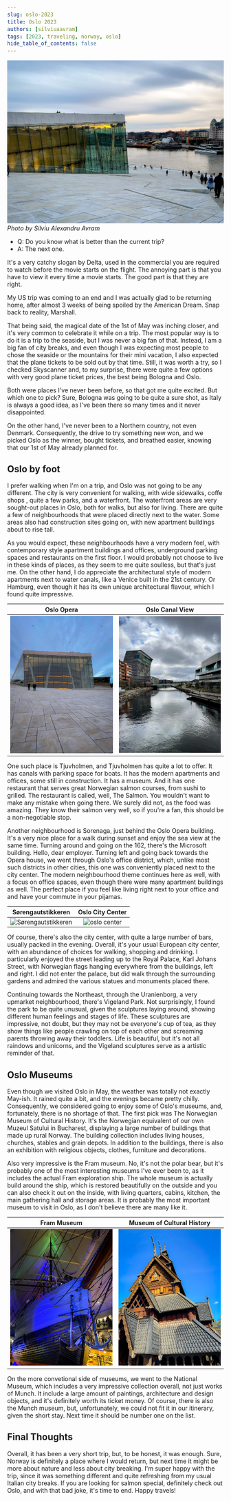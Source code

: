 ```yaml
---
slug: oslo-2023
title: Oslo 2023
authors: [silviuaavram]
tags: [2023, traveling, norway, oslo]
hide_table_of_contents: false
---
```


![oslo opera, photo by silviu alexandru avram](./oslo-view.jpg) _Photo by Silviu
Alexandru Avram_

- Q: Do you know what is better than the current trip?
- A: The next one.

It's a very catchy slogan by Delta, used in the commercial you are required to
watch before the movie starts on the flight. The annoying part is that you have
to view it every time a movie starts. The good part is that they are right.

My US trip was coming to an end and I was actually glad to be returning home,
after almost 3 weeks of being spoiled by the American Dream. Snap back to
reality, Marshall.

That being said, the magical date of the 1st of May was inching closer, and it's
very common to celebrate it while on a trip. The most popular way is to do it is
a trip to the seaside, but I was never a big fan of that. Instead, I am a big
fan of city breaks, and even though I was expecting most people to chose the
seaside or the mountains for their mini vacation, I also expected that the plane
tickets to be sold out by that time. Still, it was worth a try, so I checked
Skyscanner and, to my surprise, there were quite a few options with very good
plane ticket prices, the best being Bologna and Oslo.

Both were places I've never been before, so that got me quite excited. But which
one to pick? Sure, Bologna was going to be quite a sure shot, as Italy is always
a good idea, as I've been there so many times and it never disappointed.

On the other hand, I've never been to a Northern country, not even Denmark.
Consequently, the drive to try something new won, and we picked Oslo as the
winner, bought tickets, and breathed easier, knowing that our 1st of May already
planned for.

## Oslo by foot

I prefer walking when I'm on a trip, and Oslo was not going to be any different.
The city is very convenient for walking, with wide sidewalks, coffe shops ,
quite a few parks, and a waterfront. The waterfront areas are very sought-out
places in Oslo, both for walks, but also for living. There are quite a few of
neighbourhoods that were placed directly next to the water. Some areas also had
construction sites going on, with new apartment buildings about to rise tall.

As you would expect, these neighbourhoods have a very modern feel, with
contemporary style apartment buildings and offices, underground parking spaces
and restaurants on the first floor. I would probably not choose to live in these
kinds of places, as they seem to me quite soulless, but that's just me. On the
other hand, I do appreciate the architectural style of modern apartments next to
water canals, like a Venice built in the 21st century. Or Hamburg, even though
it has its own unique architectural flavour, which I found quite impressive.

|           Oslo Opera            |           Oslo Canal View            |
| :-----------------------------: | :----------------------------------: |
| ![oslo opera](./oslo-opera.jpg) | ![oslo canal view](./oslo-canal.jpg) |

One such place is Tjuvholmen, and Tjuvholmen has quite a lot to offer. It has
canals with parking space for boats. It has the modern apartments and offices,
some still in construction. It has a museum. And it has one restaurant that
serves great Norwegian salmon courses, from sushi to grilled. The restaurant is
called, well, The Salmon. You wouldn't want to make any mistake when going
there. We surely did not, as the food was amazing. They know their salmon very
well, so if you're a fan, this should be a non-negotiable stop.

Another neighbourhood is Sorenaga, just behind the Oslo Opera building. It's a
very nice place for a walk during sunset and enjoy the sea view at the same
time. Turning around and going on the 162, there's the Microsoft building.
Hello, dear employer. Turning left and going back towards the Opera house, we
went through Oslo's office district, which, unlike most such districts in other
cities, this one was conveniently placed next to the city center. The modern
neighbourhood theme continues here as well, with a focus on office spaces, even
though there were many apartment buildings as well. The perfect place if you
feel like living right next to your office and and have your commute in your
pijamas.

|               Sørengautstikkeren                |         Oslo City Center          |
| :---------------------------------------------: | :-------------------------------: |
| ![Sørengautstikkeren](./oslo-neighbourhood.jpg) | ![oslo center](./oslo-center.jpg) |

Of course, there's also the city center, with quite a large number of bars,
usually packed in the evening. Overall, it's your usual European city center,
with an abundance of choices for walking, shopping and drinking. I particularly
enjoyed the street leading up to the Royal Palace, Karl Johans Street, with
Norwegian flags hanging everywhere from the buildings, left and right. I did not
enter the palace, but did walk through the surrounding gardens and admired the
various statues and monuments placed there.

Continuing towards the Northeast, through the Uranienborg, a very upmarket
neighbourhood, there's Vigeland Park. Not surprisingly, I found the park to be
quite unusual, given the sculptures laying around, showing different human
feelings and stages of life. These sculptures are impressive, not doubt, but
they may not be everyone's cup of tea, as they show things like people crawling
on top of each other and screaming parents throwing away their toddlers. Life is
beautiful, but it's not all raindows and unicorns, and the Vigeland sculptures
serve as a artistic reminder of that.

## Oslo Museums

Even though we visited Oslo in May, the weather was totally not exactly May-ish.
It rained quite a bit, and the evenings became pretty chilly. Consequently, we
considered going to enjoy some of Oslo's museums, and, fortunately, there is no
shortage of that. The first pick was The Norwegian Museum of Cultural History.
It's the Norwegian equivalent of our own Muzeul Satului in Bucharest, displaying
a large number of buildings that made up rural Norway. The building collection
includes living houses, churches, stables and grain depots. In addition to the
buildings, there is also an exhibition with religious objects, clothes,
furniture and decorations.

Also very impressive is the Fram museum. No, it's not the polar bear, but it's
probably one of the most interesting museums I've ever been to, as it includes
the actual Fram exploration ship. The whole museum is actually build around the
ship, which is restored beautifully on the outside and you can also check it out
on the inside, with living quarters, cabins, kitchen, the main gathering hall
and storage areas. It is probably the most important museum to visit in Oslo, as
I don't believe there are many like it.

|             Fram Museum             |            Museum of Cultural History            |
| :---------------------------------: | :----------------------------------------------: |
| ![the fram museum](./fram-ship.jpg) | ![museum of cultural history](./oslo-museum.jpg) |

On the more convetional side of museums, we went to the National Museum, which
includes a very impressive collection overall, not just works of Munch. It
include a large amount of paintings, architecture and design objects, and it's
definitely worth its ticket money. Of course, there is also the Munch museum,
but, unfortunately, we could not fit it in our itinerary, given the short stay.
Next time it should be number one on the list.

## Final Thoughts

Overall, it has been a very short trip, but, to be honest, it was enough. Sure,
Norway is definitely a place where I would return, but next time it might be
more about nature and less about city breaking. I'm super happy with the trip,
since it was something different and quite refreshing from my usual Italian city
breaks. If you are looking for salmon special, definitely check out Oslo, and
with that bad joke, it's time to end. Happy travels!
